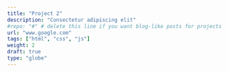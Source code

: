 ```yaml
---
title: "Project 2"
description: "Consectetur adipiscing elit"
#repo: "#" # delete this line if you want blog-like posts for projects
url: "www.google.com"
tags: ["html", "css", "js"]
weight: 2
draft: true
type: "globe"
---
```

